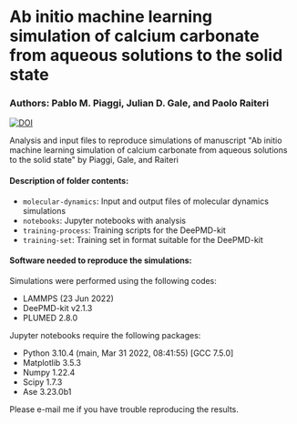 # Ab initio machine learning simulation of calcium carbonate from aqueous solutions to the solid state
### Authors: Pablo M. Piaggi, Julian D. Gale, and Paolo Raiteri
[![DOI](https://zenodo.org/badge/DOI/10.5281/zenodo.13834650.svg)](https://doi.org/10.5281/zenodo.13834650)

Analysis and input files to reproduce simulations of manuscript "Ab initio machine learning simulation of calcium carbonate from aqueous solutions to the solid state" by Piaggi, Gale, and Raiteri

#### Description of folder contents:
* ```molecular-dynamics```: Input and output files of molecular dynamics simulations
* ```notebooks```: Jupyter notebooks with analysis
* ```training-process```: Training scripts for the DeePMD-kit
* ```training-set```: Training set in format suitable for the DeePMD-kit

#### Software needed to reproduce the simulations: 

Simulations were performed using the following codes:
* LAMMPS (23 Jun 2022)
* DeePMD-kit v2.1.3
* PLUMED 2.8.0

Jupyter notebooks require the following packages:
* Python 3.10.4 (main, Mar 31 2022, 08:41:55) [GCC 7.5.0]
* Matplotlib 3.5.3
* Numpy 1.22.4
* Scipy 1.7.3
* Ase 3.23.0b1

Please e-mail me if you have trouble reproducing the results.
